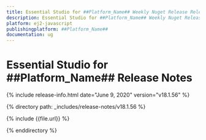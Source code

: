 ```yaml
---
title: Essential Studio for ##Platform_Name## Weekly Nuget Release Release Notes  
description: Essential Studio for ##Platform_Name## Weekly Nuget Release Release Notes  
platform: ej2-javascript
publishingplatform: ##Platform_Name##
documentation: ug
---
```


# Essential Studio for  ##Platform_Name##  Release Notes  

{% include release-info.html date="June 9, 2020"   version="v18.1.56"  %} 

{% directory path: _includes/release-notes/v18.1.56 %}

{% include {{file.url}} %}

{% enddirectory %}
